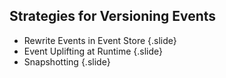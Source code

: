 ## Strategies for Versioning Events

* Rewrite Events in Event Store
{.slide}
* Event Uplifting at Runtime
{.slide}
* Snapshotting
{.slide}
